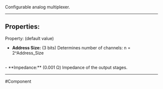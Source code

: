 Configurable analog multiplexer.

---

## Properties:

Property: (default value)

- **Address Size:** (3 bits)
   Determines number of channels: n = 2^Address_Size
<br>
- **Impedance:** (0.001 Ω)
   Impedance of the output stages.

---

#Component 